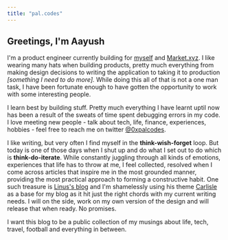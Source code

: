 ```yaml
---
title: "pal.codes"
---
```


## Greetings, I'm Aayush

I'm a product engineer currently building for [myself](https://github.com/palcodes) and [Market.xyz](https://market.xyz). I like wearing many hats when building products, pretty much everything from making design decisions to writing the application to taking it to production *[something I need to do more].* While doing this all of that is not a one man task, I have been fortunate enough to have gotten the opportunity to work with some interesting people.

I learn best by building stuff. Pretty much everything I have learnt uptil now has been a result of the sweats of time spent debugging errors in my code. I love meeting new people - talk about tech, life, finance, experiences, hobbies - feel free to reach me on twitter [@0xpalcodes](https://twitter.com/0xpalcodes).

I like writing, but very often I find myself in the **think-wish-forget** loop. But today is one of those days when I shut up and do what I set out to do which is **think-do-iterate**. While constantly juggling through all kinds of emotions, experiences that life has to throw at me, I feel collected, resolved when I come across articles that inspire me in the most grounded manner, providing the most practical approach to forming a constructive habit. One such treasure is [Linus's blog](https://thesephist.com) and I'm shamelessly using his theme [Carlisle](https://carlisle.thesephist.vercel.app) as a base for my blog as it hit just the right chords with my current writing needs. I will on the side, work on my own version of the design and will release that when ready. No promises.

I want this blog to be a public collection of my musings about life, tech, travel, football and everything in between.